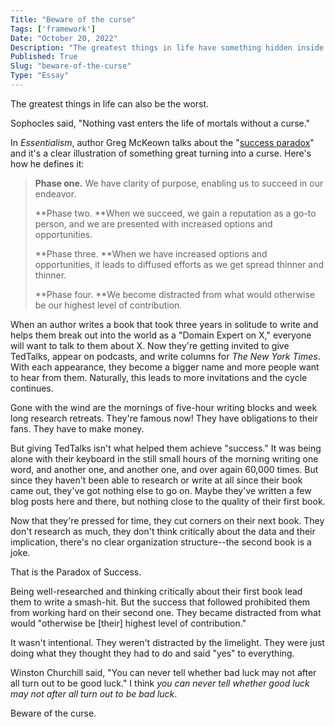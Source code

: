 ```yaml
---
Title: "Beware of the curse"
Tags: ['framework']
Date: "October 20, 2022"
Description: "The greatest things in life have something hidden inside that's not."
Published: True
Slug: "beware-of-the-curse"
Type: "Essay"
---
```


The greatest things in life can also be the worst.

Sophocles said, "Nothing vast enters the life of mortals without a curse."

In *Essentialism*, author Greg McKeown talks about the "[success paradox](https://substack.com/redirect/695201e2-204b-4548-81dd-de476274fb80?r=3jw8b)" and it's a clear illustration of something great turning into a curse. Here's how he defines it:

> **Phase one.** We have clarity of purpose, enabling us to succeed in our endeavor. 
>
> **Phase two. **When we succeed, we gain a reputation as a go-to person, and we are presented with increased options and opportunities. 
>
> **Phase three. **When we have increased options and opportunities, it leads to diffused efforts as we get spread thinner and thinner. 
>
> **Phase four. **We become distracted from what would otherwise be our highest level of contribution.

When an author writes a book that took three years in solitude to write and helps them break out into the world as a "Domain Expert on X," everyone will want to talk to them about X. Now they're getting invited to give TedTalks, appear on podcasts, and write columns for *The New York Times*. With each appearance, they become a bigger name and more people want to hear from them. Naturally, this leads to more invitations and the cycle continues.

Gone with the wind are the mornings of five-hour writing blocks and week long research retreats. They're famous now! They have obligations to their fans. They have to make money.

But giving TedTalks isn't what helped them achieve "success." It was being alone with their keyboard in the still small hours of the morning writing one word, and another one, and another one, and over again 60,000 times. But since they haven't been able to research or write at all since their book came out, they've got nothing else to go on. Maybe they've written a few blog posts here and there, but nothing close to the quality of their first book.

Now that they're pressed for time, they cut corners on their next book. They don't research as much, they don't think critically about the data and their implication, there's no clear organization structure--the second book is a joke.

That is the Paradox of Success.

Being well-researched and thinking critically about their first book lead them to write a smash-hit. But the success that followed prohibited them from working hard on their second one. They became distracted from what would "otherwise be [their] highest level of contribution."

It wasn't intentional. They weren't distracted by the limelight. They were just doing what they thought they had to do and said "yes" to everything.

Winston Churchill said, "You can never tell whether bad luck may not after all turn out to be good luck." I think *you can never tell whether good luck may not after all turn out to be bad luck*.

Beware of the curse.
